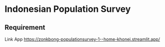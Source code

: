# Indonesian Population Survey

## Requirement

Link App 
https://zonkbong-populationsurvey-1--home-khonej.streamlit.app/
